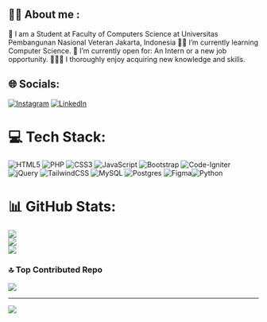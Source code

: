 ## 🐻‍❄️ About me :
🏫 I am a Student at Faculty of Computers Science at Universitas Pembangunan Nasional Veteran Jakarta, Indonesia
🧑‍🎓 I’m currently learning Computer Science.
🏢 I’m currently open for: An Intern or a new job opportunity.
🧗🏻‍♂️ I thoroughly enjoy acquiring new knowledge and skills.

## 🌐 Socials:
[![Instagram](https://img.shields.io/badge/Instagram-%23E4405F.svg?logo=Instagram&logoColor=white)](https://instagram.com/wisnu_andk) [![LinkedIn](https://img.shields.io/badge/LinkedIn-%230077B5.svg?logo=linkedin&logoColor=white)](https://linkedin.com/in/wisnuandika) 

# 💻 Tech Stack:
![HTML5](https://img.shields.io/badge/html5-%23E34F26.svg?style=for-the-badge&logo=html5&logoColor=white) ![PHP](https://img.shields.io/badge/php-%23777BB4.svg?style=for-the-badge&logo=php&logoColor=white) ![CSS3](https://img.shields.io/badge/css3-%231572B6.svg?style=for-the-badge&logo=css3&logoColor=white) ![JavaScript](https://img.shields.io/badge/javascript-%23323330.svg?style=for-the-badge&logo=javascript&logoColor=%23F7DF1E) ![Bootstrap](https://img.shields.io/badge/bootstrap-%23563D7C.svg?style=for-the-badge&logo=bootstrap&logoColor=white) ![Code-Igniter](https://img.shields.io/badge/CodeIgniter-%23EF4223.svg?style=for-the-badge&logo=codeIgniter&logoColor=white) ![jQuery](https://img.shields.io/badge/jquery-%230769AD.svg?style=for-the-badge&logo=jquery&logoColor=white) ![TailwindCSS](https://img.shields.io/badge/tailwindcss-%2338B2AC.svg?style=for-the-badge&logo=tailwind-css&logoColor=white) ![MySQL](https://img.shields.io/badge/mysql-%2300f.svg?style=for-the-badge&logo=mysql&logoColor=white) ![Postgres](https://img.shields.io/badge/postgres-%23316192.svg?style=for-the-badge&logo=postgresql&logoColor=white) 	![Figma](https://img.shields.io/badge/figma-%23F24E1E.svg?style=for-the-badge&logo=figma&logoColor=white)![Python](https://img.shields.io/badge/python-3670A0?style=for-the-badge&logo=python&logoColor=ffdd54)
# 📊 GitHub Stats:
![](https://github-readme-stats.vercel.app/api?username=pendragonnn&theme=monokai&hide_border=false&include_all_commits=true&count_private=true)<br/>
![](https://github-readme-streak-stats.herokuapp.com/?user=pendragonnn&theme=monokai&hide_border=false)<br/>
![](https://github-readme-stats.vercel.app/api/top-langs/?username=pendragonnn&theme=monokai&hide_border=false&include_all_commits=true&count_private=true&layout=compact)

### 🔝 Top Contributed Repo
![](https://github-contributor-stats.vercel.app/api?username=pendragonnn&limit=5&theme=dark&combine_all_yearly_contributions=true)

---
[![](https://visitcount.itsvg.in/api?id=pendragonnn&icon=0&color=0)](https://visitcount.itsvg.in)

<!-- Proudly created with GPRM ( https://gprm.itsvg.in ) -->
